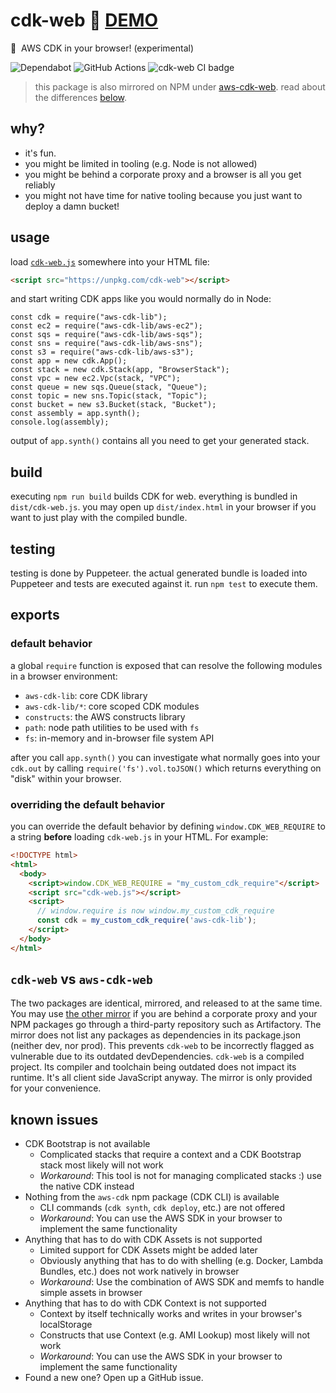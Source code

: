 # cdk-web :rocket: [**DEMO**](https://3p3r.github.io/cdk-web)

:muscle: &nbsp;AWS CDK in your browser! (experimental)

![Dependabot](https://img.shields.io/badge/dependabot-025E8C?style=for-the-badge&logo=dependabot&logoColor=white) ![GitHub Actions](https://img.shields.io/badge/githubactions-%232671E5.svg?style=for-the-badge&logo=githubactions&logoColor=white) ![cdk-web CI badge](https://github.com/3p3r/cdk-web/actions/workflows/ci.yml/badge.svg)

> this package is also mirrored on NPM under [aws-cdk-web](https://www.npmjs.com/package/aws-cdk-web). read about the differences [below](#cdk-web-vs-aws-cdk-web).

## why?

- it's fun.
- you might be limited in tooling (e.g. Node is not allowed)
- you might be behind a corporate proxy and a browser is all you get reliably
- you might not have time for native tooling because you just want to deploy a damn bucket!

## usage

load [`cdk-web.js`](https://unpkg.com/cdk-web) somewhere into your HTML file:

```HTML
<script src="https://unpkg.com/cdk-web"></script>
```

and start writing CDK apps like you would normally do in Node:

```JS
const cdk = require("aws-cdk-lib");
const ec2 = require("aws-cdk-lib/aws-ec2");
const sqs = require("aws-cdk-lib/aws-sqs");
const sns = require("aws-cdk-lib/aws-sns");
const s3 = require("aws-cdk-lib/aws-s3");
const app = new cdk.App();
const stack = new cdk.Stack(app, "BrowserStack");
const vpc = new ec2.Vpc(stack, "VPC");
const queue = new sqs.Queue(stack, "Queue");
const topic = new sns.Topic(stack, "Topic");
const bucket = new s3.Bucket(stack, "Bucket");
const assembly = app.synth();
console.log(assembly);
```

output of `app.synth()` contains all you need to get your generated stack.

## build

executing `npm run build` builds CDK for web. everything is bundled in `dist/cdk-web.js`. you may open up `dist/index.html` in your browser if you want to just play with the compiled bundle.

## testing

testing is done by Puppeteer. the actual generated bundle is loaded into Puppeteer and tests are executed against it. run `npm test` to execute them.

## exports

### default behavior

a global `require` function is exposed that can resolve the following modules in a browser environment:

- `aws-cdk-lib`: core CDK library
- `aws-cdk-lib/*`: core scoped CDK modules
- `constructs`: the AWS constructs library
- `path`: node path utilities to be used with `fs`
- `fs`: in-memory and in-browser file system API

after you call `app.synth()` you can investigate what normally goes into your `cdk.out` by calling `require('fs').vol.toJSON()` which returns everything on "disk" within your browser.

### overriding the default behavior

you can override the default behavior by defining `window.CDK_WEB_REQUIRE` to a string **before** loading `cdk-web.js` in your HTML. For example:

```HTML
<!DOCTYPE html>
<html>
  <body>
    <script>window.CDK_WEB_REQUIRE = "my_custom_cdk_require"</script>
    <script src="cdk-web.js"></script>
    <script>
      // window.require is now window.my_custom_cdk_require
      const cdk = my_custom_cdk_require('aws-cdk-lib');
    </script>
  </body>
</html>
```

## `cdk-web` vs `aws-cdk-web`

The two packages are identical, mirrored, and released to at the same time. You may use [the other mirror](https://www.npmjs.com/package/aws-cdk-web) if you are behind a corporate proxy and your NPM packages go through a third-party repository such as Artifactory. The mirror does not list any packages as dependencies in its package.json (neither dev, nor prod). This prevents `cdk-web` to be incorrectly flagged as vulnerable due to its outdated devDependencies. `cdk-web` is a compiled project. Its compiler and toolchain being outdated does not impact its runtime. It's all client side JavaScript anyway. The mirror is only provided for your convenience.

## known issues

- CDK Bootstrap is not available
  - Complicated stacks that require a context and a CDK Bootstrap stack most likely will not work
  - _Workaround_: This tool is not for managing complicated stacks :) use the native CDK instead
- Nothing from the `aws-cdk` npm package (CDK CLI) is available
  - CLI commands (`cdk synth`, `cdk deploy`, etc.) are not offered
  - _Workaround_: You can use the AWS SDK in your browser to implement the same functionality
- Anything that has to do with CDK Assets is not supported
  - Limited support for CDK Assets might be added later
  - Obviously anything that has to do with shelling (e.g. Docker, Lambda Bundles, etc.) does not work natively in browser
  - _Workaround_: Use the combination of AWS SDK and memfs to handle simple assets in browser
- Anything that has to do with CDK Context is not supported
  - Context by itself technically works and writes in your browser's localStorage
  - Constructs that use Context (e.g. AMI Lookup) most likely will not work
  - _Workaround_: You can use the AWS SDK in your browser to implement the same functionality
- Found a new one? Open up a GitHub issue.
